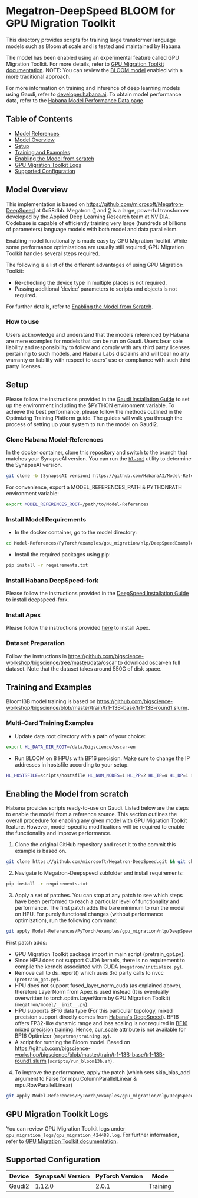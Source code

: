 # Megatron-DeepSpeed BLOOM for GPU Migration Toolkit
This directory provides scripts for training large transformer language models such as Bloom at scale and is tested and maintained by Habana.

The model has been enabled using an experimental feature called GPU Migration Toolkit. For more details, refer to [GPU Migration Toolkit documentation](https://docs.habana.ai/en/latest/PyTorch/PyTorch_Model_Porting/GPU_Migration_Toolkit/GPU_Migration_Toolkit.html). NOTE: You can review the [BLOOM model](https://github.com/HabanaAI/Model-References/tree/master/PyTorch/nlp/DeepSpeedExamples/Megatron-DeepSpeed) enabled with a more traditional approach.

For more information on training and inference of deep learning models using Gaudi, refer to [developer.habana.ai](https://developer.habana.ai/resources/). To obtain model performance data, refer to the [Habana Model Performance Data page](https://developer.habana.ai/resources/habana-models-performance/#performance).

## Table of Contents
   * [Model References](https://github.com/HabanaAI/Model-References/blob/master/README.md)
   * [Model Overview](#model-overview)
   * [Setup](#setup)
   * [Training and Examples](#training-and-examples)
   * [Enabling the Model from scratch](#enabling-the-model-from-scratch)
   * [GPU Migration Toolkit Logs](#gpu-migration-logs)
   * [Supported Configuration](#supported-configuration)

## Model Overview
This implementation is based on https://github.com/microsoft/Megatron-DeepSpeed at 0c58dbb. Megatron ([1](https://arxiv.org/pdf/1909.08053.pdf) and [2](https://arxiv.org/pdf/2104.04473.pdf) is a large, powerful transformer developed by the Applied Deep Learning Research team at NVIDIA. Codebase is capable of efficiently training very large (hundreds of billions of parameters) language models with both model and data parallelism.

Enabling model functionality is made easy by GPU Migration Toolkit. While some performance optimizations are usually still required, GPU Migration Toolkit handles several steps required.

The following is a list of the different advantages of using GPU Migration Toolkit:
- Re-checking the device type in multiple places is not required.
- Passing additional ‘device’ parameters to scripts and objects is not required.

For further details, refer to [Enabling the Model from Scratch](#enabling-the-model-from-scratch).

### How to use
Users acknowledge and understand that the models referenced by Habana are mere examples for models that can be run on Gaudi. Users bear sole liability and responsibility to follow and comply with any third party licenses pertaining to such models, and Habana Labs disclaims and will bear no any warranty or liability with respect to users' use or compliance with such third party licenses.

## Setup
Please follow the instructions provided in the [Gaudi Installation Guide](https://docs.habana.ai/en/latest/Installation_Guide/index.html) to set up the environment including the $PYTHON environment variable.
To achieve the best performance, please follow the methods outlined in the Optimizing Training Platform guide. The guides will walk you through the process of setting up your system to run the model on Gaudi2.

### Clone Habana Model-References
In the docker container, clone this repository and switch to the branch that matches your SynapseAI version.
You can run the [`hl-smi`](https://docs.habana.ai/en/latest/System_Management_Tools_Guide/System_Management_Tools.html#hl-smi-utility-options) utility to determine the SynapseAI version.

```bash
git clone -b [SynapseAI version] https://github.com/HabanaAI/Model-References
```

For convenience, export a MODEL_REFERENCES_PATH & PYTHONPATH environment variable:
```bash
export MODEL_REFERENCES_ROOT=/path/to/Model-References
```

### Install Model Requirements
- In the docker container, go to the model directory:
```bash
cd Model-References/PyTorch/examples/gpu_migration/nlp/DeepSpeedExamples/Megatron-DeepSpeed
```

- Install the required packages using pip:
```bash
pip install -r requirements.txt
```
### Install Habana DeepSpeed-fork
Please follow the instructions provided in the [DeepSpeed Installation Guide](https://docs.habana.ai/en/latest/PyTorch/DeepSpeed/Getting_Started_with_DeepSpeed/Getting_Started_with_DeepSpeed.html) to install deepspeed-fork.

### Install Apex
Please follow the instructions provided [here](https://docs.habana.ai/en/latest/PyTorch/PyTorch_Model_Porting/GPU_Migration_Toolkit/GPU_Migration_Toolkit.html#limitations) to install Apex.

### Dataset Preparation
Follow the instructions in https://github.com/bigscience-workshop/bigscience/tree/master/data/oscar to download oscar-en full dataset. Note that the dataset takes around 550G of disk space.

## Training and Examples
Bloom13B model training is based on https://github.com/bigscience-workshop/bigscience/blob/master/train/tr1-13B-base/tr1-13B-round1.slurm.

### Multi-Card Training Examples
- Update data root directory with a path of your choice:
```bash
export HL_DATA_DIR_ROOT=/data/bigscience/oscar-en
```
- Run BLOOM on 8 HPUs with BF16 precision. Make sure to change the IP addresses in hostsfile according to your setup.
```bash
HL_HOSTSFILE=scripts/hostsfile HL_NUM_NODES=1 HL_PP=2 HL_TP=4 HL_DP=1 scripts/run_bloom13b.sh
```
## Enabling the Model from scratch
Habana provides scripts ready-to-use on Gaudi. Listed below are the steps to enable the model from a reference source.
This section outlines the overall procedure for enabling any given model with GPU Migration Toolkit feature. However, model-specific modifications will be required to enable the functionality and improve performance.

1. Clone the original GitHub repository and reset it to the commit this example is based on.
```bash
git clone https://github.com/microsoft/Megatron-DeepSpeed.git && git checkout 0c58dbb
```

2. Navigate to Megatron-Deepspeed subfolder and install requirements:
```bash
pip install -r requirements.txt
```

3. Apply a set of patches. You can stop at any patch to see which steps have been performed to reach a particular level of functionality and performance.
The first patch adds the bare minimum to run the model on HPU. For purely functional changes (without performance optimization), run the following command:
```bash
git apply Model-References/PyTorch/examples/gpu_migration/nlp/DeepSpeedExamples/Megatron-DeepSpeed/patches/functional_changes.diff
```
   First patch adds:
   - GPU Migration Toolkit package import in main script (pretrain_gpt.py).
   - Since HPU does not support CUDA kernels, there is no requirement to compile the kernels associated with CUDA (`megatron/initialize.py`).
   - Remove call to ds_report() which uses 3rd party calls to nvcc (`pretrain_gpt.py`).
   - HPU does not support fused_layer_norm_cuda (as explained above), therefore LayerNorm from Apex is used instead (It is eventually overwritten to torch.optim.LayerNorm by GPU Migration Toolkit) (`megatron/model/__init__.py`).
   - HPU supports BF16 data type (For this particular topology, mixed precision support directly comes from [Habana's DeepSpeed](https://docs.habana.ai/en/latest/PyTorch/DeepSpeed/DeepSpeed_User_Guide/DeepSpeed_User_Guide.html)). BF16 offers FP32-like dynamic range and loss scaling is not required in [BF16 mixed precision training](https://arxiv.org/pdf/1905.12322.pdf). Hence, cur_scale attribute is not available for BF16 Optimizer (`megatron/training.py`).
   - A script for running the Bloom model. Based on https://github.com/bigscience-workshop/bigscience/blob/master/train/tr1-13B-base/tr1-13B-round1.slurm (`scripts/run_bloom13b.sh`).

4. To improve the performance, apply the patch (which sets skip_bias_add argument to False for mpu.ColumnParallelLinear & mpu.RowParallelLinear)
```bash
git apply Model-References/PyTorch/examples/gpu_migration/nlp/DeepSpeedExamples/Megatron-DeepSpeed/patches/performance_patch_1.diff
```
## GPU Migration Toolkit Logs
You can review GPU Migration Toolkit logs under `gpu_migration_logs/gpu_migration_424488.log`. For further information, refer to [GPU Migration Toolkit documentation](https://docs.habana.ai/en/latest/PyTorch/PyTorch_Model_Porting/GPU_Migration_Toolkit/GPU_Migration_Toolkit.html#enabling-logging-feature).

## Supported Configuration
| Device  | SynapseAI Version | PyTorch Version | Mode      |
|---------|-------------------|-----------------|-----------|
| Gaudi2  | 1.12.0            |  2.0.1          | Training  |